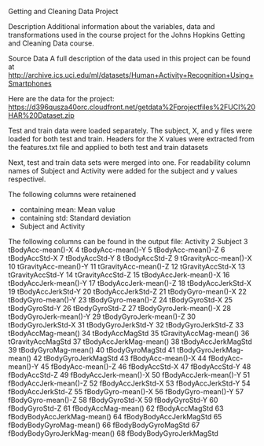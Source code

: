 Getting and Cleaning Data Project

Description
Additional information about the variables, data and transformations used in the course project for the Johns Hopkins Getting and Cleaning Data course.

Source Data
A full description of the data used in this project can be found at http://archive.ics.uci.edu/ml/datasets/Human+Activity+Recognition+Using+Smartphones 

Here are the data for the project: 
https://d396qusza40orc.cloudfront.net/getdata%2Fprojectfiles%2FUCI%20HAR%20Dataset.zip 

Test and train data were loaded separately. The subject, X, and y files were loaded for both test and train. Headers for the X values were extracted from the features.txt file and applied to both test and train datasets

Next, test and train data sets were merged into one. For readability column names of Subject and Activity were added for the subject and y values respectivel.

The following columns were retainened
- containing mean: Mean value
- containing std: Standard deviation
- Subject and Activity

The following columns can be found in the output file:
Activity
2	Subject
3	tBodyAcc-mean()-X
4	tBodyAcc-mean()-Y
5	tBodyAcc-mean()-Z
6	tBodyAccStd-X
7	tBodyAccStd-Y
8	tBodyAccStd-Z
9	tGravityAcc-mean()-X
10	tGravityAcc-mean()-Y
11	tGravityAcc-mean()-Z
12	tGravityAccStd-X
13	tGravityAccStd-Y
14	tGravityAccStd-Z
15	tBodyAccJerk-mean()-X
16	tBodyAccJerk-mean()-Y
17	tBodyAccJerk-mean()-Z
18	tBodyAccJerkStd-X
19	tBodyAccJerkStd-Y
20	tBodyAccJerkStd-Z
21	tBodyGyro-mean()-X
22	tBodyGyro-mean()-Y
23	tBodyGyro-mean()-Z
24	tBodyGyroStd-X
25	tBodyGyroStd-Y
26	tBodyGyroStd-Z
27	tBodyGyroJerk-mean()-X
28	tBodyGyroJerk-mean()-Y
29	tBodyGyroJerk-mean()-Z
30	tBodyGyroJerkStd-X
31	tBodyGyroJerkStd-Y
32	tBodyGyroJerkStd-Z
33	tBodyAccMag-mean()
34	tBodyAccMagStd
35	tGravityAccMag-mean()
36	tGravityAccMagStd
37	tBodyAccJerkMag-mean()
38	tBodyAccJerkMagStd
39	tBodyGyroMag-mean()
40	tBodyGyroMagStd
41	tBodyGyroJerkMag-mean()
42	tBodyGyroJerkMagStd
43	fBodyAcc-mean()-X
44	fBodyAcc-mean()-Y
45	fBodyAcc-mean()-Z
46	fBodyAccStd-X
47	fBodyAccStd-Y
48	fBodyAccStd-Z
49	fBodyAccJerk-mean()-X
50	fBodyAccJerk-mean()-Y
51	fBodyAccJerk-mean()-Z
52	fBodyAccJerkStd-X
53	fBodyAccJerkStd-Y
54	fBodyAccJerkStd-Z
55	fBodyGyro-mean()-X
56	fBodyGyro-mean()-Y
57	fBodyGyro-mean()-Z
58	fBodyGyroStd-X
59	fBodyGyroStd-Y
60	fBodyGyroStd-Z
61	fBodyAccMag-mean()
62	fBodyAccMagStd
63	fBodyBodyAccJerkMag-mean()
64	fBodyBodyAccJerkMagStd
65	fBodyBodyGyroMag-mean()
66	fBodyBodyGyroMagStd
67	fBodyBodyGyroJerkMag-mean()
68	fBodyBodyGyroJerkMagStd
